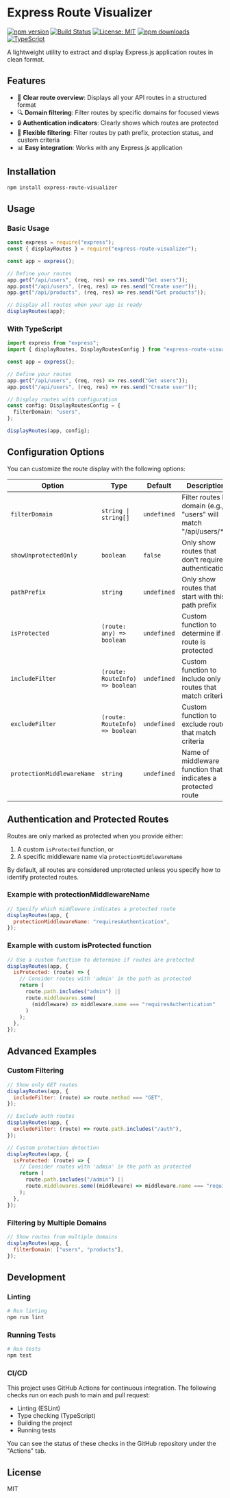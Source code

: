 # Express Route Visualizer

[![npm version](https://img.shields.io/npm/v/express-route-visualizer.svg)](https://www.npmjs.com/package/express-route-visualizer)
[![Build Status](https://github.com/username/express-route-visualizer/actions/workflows/ci.yml/badge.svg)](https://github.com/username/express-route-visualizer/actions)
[![License: MIT](https://img.shields.io/badge/License-MIT-yellow.svg)](https://opensource.org/licenses/MIT)
[![npm downloads](https://img.shields.io/npm/dm/express-route-visualizer.svg)](https://www.npmjs.com/package/express-route-visualizer)
[![TypeScript](https://img.shields.io/badge/TypeScript-4.9+-blue.svg)](https://www.typescriptlang.org/)

A lightweight utility to extract and display Express.js application routes in clean format.

## Features

- 🧭 **Clear route overview**: Displays all your API routes in a structured format
- 🔍 **Domain filtering**: Filter routes by specific domains for focused views
- 🔒 **Authentication indicators**: Clearly shows which routes are protected
- 📐 **Flexible filtering**: Filter routes by path prefix, protection status, and custom criteria
- 📊 **Easy integration**: Works with any Express.js application

## Installation

```bash
npm install express-route-visualizer
```

## Usage

### Basic Usage

```javascript
const express = require("express");
const { displayRoutes } = require("express-route-visualizer");

const app = express();

// Define your routes
app.get("/api/users", (req, res) => res.send("Get users"));
app.post("/api/users", (req, res) => res.send("Create user"));
app.get("/api/products", (req, res) => res.send("Get products"));

// Display all routes when your app is ready
displayRoutes(app);
```

### With TypeScript

```typescript
import express from "express";
import { displayRoutes, DisplayRoutesConfig } from "express-route-visualizer";

const app = express();

// Define your routes
app.get("/api/users", (req, res) => res.send("Get users"));
app.post("/api/users", (req, res) => res.send("Create user"));

// Display routes with configuration
const config: DisplayRoutesConfig = {
  filterDomain: "users",
};

displayRoutes(app, config);
```

## Configuration Options

You can customize the route display with the following options:

| Option                     | Type                            | Default     | Description                                                        |
| -------------------------- | ------------------------------- | ----------- | ------------------------------------------------------------------ |
| `filterDomain`             | `string \| string[]`            | `undefined` | Filter routes by domain (e.g., "users" will match "/api/users/\*") |
| `showUnprotectedOnly`      | `boolean`                       | `false`     | Only show routes that don't require authentication                 |
| `pathPrefix`               | `string`                        | `undefined` | Only show routes that start with this path prefix                  |
| `isProtected`              | `(route: any) => boolean`       | `undefined` | Custom function to determine if a route is protected               |
| `includeFilter`            | `(route: RouteInfo) => boolean` | `undefined` | Custom function to include only routes that match criteria         |
| `excludeFilter`            | `(route: RouteInfo) => boolean` | `undefined` | Custom function to exclude routes that match criteria              |
| `protectionMiddlewareName` | `string`                        | `undefined` | Name of middleware function that indicates a protected route       |

## Authentication and Protected Routes

Routes are only marked as protected when you provide either:

1. A custom `isProtected` function, or
2. A specific middleware name via `protectionMiddlewareName`

By default, all routes are considered unprotected unless you specify how to identify protected routes.

### Example with protectionMiddlewareName

```javascript
// Specify which middleware indicates a protected route
displayRoutes(app, {
  protectionMiddlewareName: "requiresAuthentication",
});
```

### Example with custom isProtected function

```javascript
// Use a custom function to determine if routes are protected
displayRoutes(app, {
  isProtected: (route) => {
    // Consider routes with 'admin' in the path as protected
    return (
      route.path.includes("admin") ||
      route.middlewares.some(
        (middleware) => middleware.name === "requiresAuthentication"
      )
    );
  },
});
```

## Advanced Examples

### Custom Filtering

```javascript
// Show only GET routes
displayRoutes(app, {
  includeFilter: (route) => route.method === "GET",
});

// Exclude auth routes
displayRoutes(app, {
  excludeFilter: (route) => route.path.includes("/auth"),
});

// Custom protection detection
displayRoutes(app, {
  isProtected: (route) => {
    // Consider routes with 'admin' in the path as protected
    return (
      route.path.includes("/admin") ||
      route.middlewares.some((middleware) => middleware.name === "requireAuth")
    );
  },
});
```

### Filtering by Multiple Domains

```javascript
// Show routes from multiple domains
displayRoutes(app, {
  filterDomain: ["users", "products"],
});
```

## Development

### Linting

```bash
# Run linting
npm run lint
```

### Running Tests

```bash
# Run tests
npm test
```

### CI/CD

This project uses GitHub Actions for continuous integration. The following checks run on each push to main and pull request:

- Linting (ESLint)
- Type checking (TypeScript)
- Building the project
- Running tests

You can see the status of these checks in the GitHub repository under the "Actions" tab.

## License

MIT
